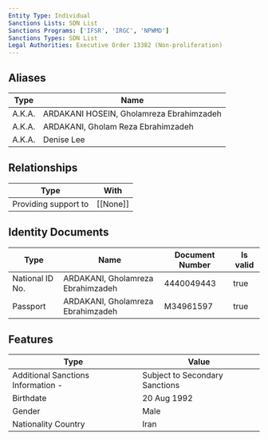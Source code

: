 ```yaml
---
Entity Type: Individual
Sanctions Lists: SDN List
Sanctions Programs: ['IFSR', 'IRGC', 'NPWMD']
Sanctions Types: SDN List
Legal Authorities: Executive Order 13382 (Non-proliferation)
---
```


## Aliases
| Type  | Name      | 
|-------|-----------|
| A.K.A. | ARDAKANI HOSEIN, Gholamreza Ebrahimzadeh |
| A.K.A. | ARDAKANI, Gholam Reza Ebrahimzadeh |
| A.K.A. | Denise Lee |

## Relationships
| Type  | With      | 
|-------|-----------|
| Providing support to | [[None]] |

## Identity Documents
| Type  | Name      | Document Number | Is valid |
|-------|-----------|-----------------|----------|
| National ID No. | ARDAKANI, Gholamreza Ebrahimzadeh | 4440049443 | true |
| Passport | ARDAKANI, Gholamreza Ebrahimzadeh | M34961597 | true |

## Features
| Type  | Value      |
|-------|------------|
| Additional Sanctions Information - | Subject to Secondary Sanctions |
| Birthdate | 20 Aug 1992 |
| Gender | Male |
| Nationality Country | Iran |
